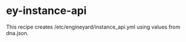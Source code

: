 ey-instance-api
========

This recipe creates /etc/engineyard/instance_api.yml using values from dna.json.
